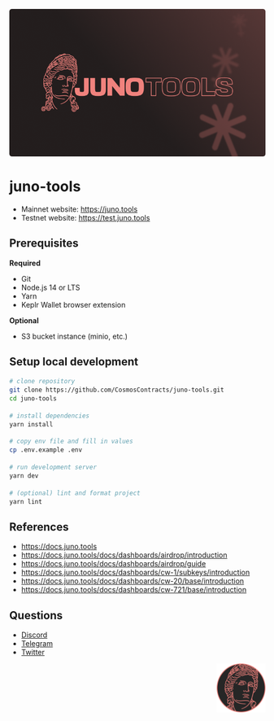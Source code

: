 <!-- markdownlint-disable MD033 MD034 MD036 MD041 -->

![juno-tools](./public/social.png)

# juno-tools

- Mainnet website: https://juno.tools
- Testnet website: https://test.juno.tools

## Prerequisites

**Required**

- Git
- Node.js 14 or LTS
- Yarn
- Keplr Wallet browser extension

**Optional**

- S3 bucket instance (minio, etc.)

## Setup local development

```sh
# clone repository
git clone https://github.com/CosmosContracts/juno-tools.git
cd juno-tools

# install dependencies
yarn install

# copy env file and fill in values
cp .env.example .env

# run development server
yarn dev

# (optional) lint and format project
yarn lint
```

## References

- https://docs.juno.tools
- https://docs.juno.tools/docs/dashboards/airdrop/introduction
- https://docs.juno.tools/docs/dashboards/airdrop/guide
- https://docs.juno.tools/docs/dashboards/cw-1/subkeys/introduction
- https://docs.juno.tools/docs/dashboards/cw-20/base/introduction
- https://docs.juno.tools/docs/dashboards/cw-721/base/introduction

## Questions

- [Discord](https://discord.gg/Juno)
- [Telegram](https://t.me/JunoNetwork)
- [Twitter](https://twitter.com/junotools)

<img src="./public/icon.png" height="96" align="right" />

